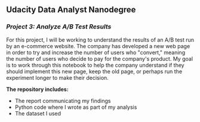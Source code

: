 ## Udacity Data Analyst Nanodegree

### *Project 3: Analyze A/B Test Results*

For this project, I will be working to understand the results of an A/B test run by an e-commerce website. The company has developed a new web page in order to try and increase the number of users who "convert," meaning the number of users who decide to pay for the company's product. My goal is to work through this notebook to help the company understand if they should implement this new page, keep the old page, or perhaps run the experiment longer to make their decision.

**The repository includes:**
-   The  report communicating my findings
-   Python code where I wrote as part of my analysis
-   The dataset I used 
